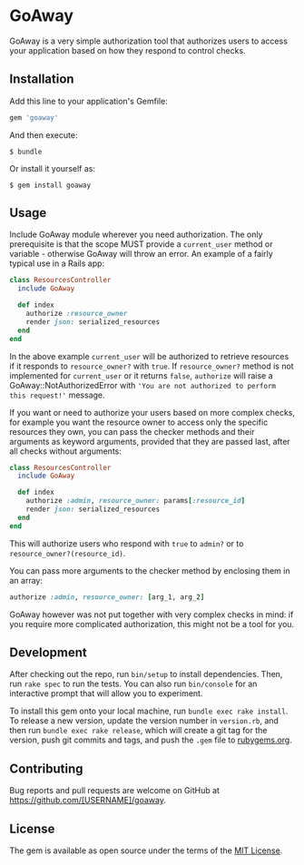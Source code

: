 # GoAway

GoAway is a very simple authorization tool that authorizes users to access
your application based on how they respond to control checks.

## Installation

Add this line to your application's Gemfile:

```ruby
gem 'goaway'
```

And then execute:

    $ bundle

Or install it yourself as:

    $ gem install goaway

## Usage

Include GoAway module wherever you need authorization. The only prerequisite is that the
scope MUST provide a `current_user` method or variable - otherwise GoAway will
throw an error. An example of a fairly typical use in a Rails app:

```ruby
class ResourcesController
  include GoAway

  def index
    authorize :resource_owner
    render json: serialized_resources
  end
end
```

In the above example `current_user` will be authorized to retrieve resources if
it responds to `resource_owner?` with `true`. If `resource_owner?` method is not
implemented for `current_user` or it returns `false`, `authorize` will raise a
GoAway::NotAuthorizedError with `'You are not authorized to perform this request!'` message.

If you want or need to authorize your users based on more complex checks, for example
you want the resource owner to access only the specific resources they own, you can pass the
checker methods and their arguments as keyword arguments, provided that they are
passed last, after all checks without arguments:

```ruby
class ResourcesController
  include GoAway

  def index
    authorize :admin, resource_owner: params[:resource_id]
    render json: serialized_resources
  end
end
```

This will authorize users who respond with `true` to `admin?` or to
`resource_owner?(resource_id)`.

You can pass more arguments to the checker method by enclosing them in an array:

```ruby
authorize :admin, resource_owner: [arg_1, arg_2]
```

GoAway however was not put together with very complex checks in mind: if you
require more complicated authorization, this might not be a tool for you.

## Development

After checking out the repo, run `bin/setup` to install dependencies. Then, run `rake spec` to run the tests. You can also run `bin/console` for an interactive prompt that will allow you to experiment.

To install this gem onto your local machine, run `bundle exec rake install`. To release a new version, update the version number in `version.rb`, and then run `bundle exec rake release`, which will create a git tag for the version, push git commits and tags, and push the `.gem` file to [rubygems.org](https://rubygems.org).

## Contributing

Bug reports and pull requests are welcome on GitHub at https://github.com/[USERNAME]/goaway.

## License

The gem is available as open source under the terms of the [MIT License](https://opensource.org/licenses/MIT).
